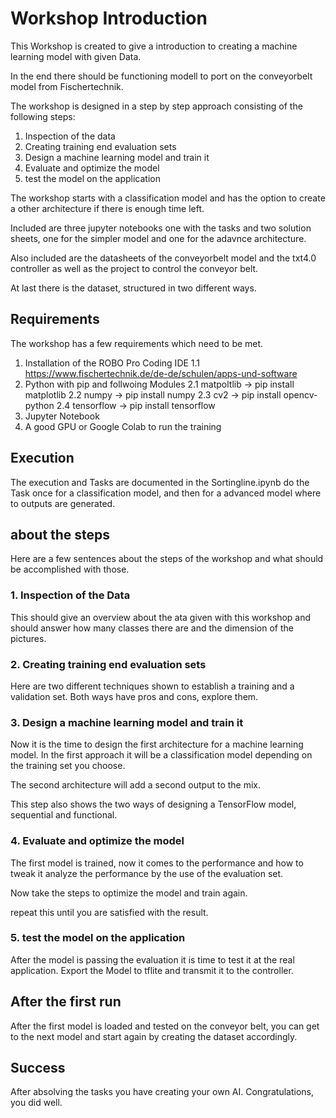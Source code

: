# Workshop Introduction

This Workshop is created to give a introduction to creating a machine learning model with given Data. 

In the end there should be functioning modell to port on the conveyorbelt model from Fischertechnik.

The workshop is designed in a step by step approach consisting of the following steps:
1. Inspection of the data
2. Creating training end evaluation sets
3. Design a machine learning model and train it
4. Evaluate and optimize the model
5. test the model on the application

The workshop starts with a classification model and has the option to create a other architecture if there is enough time left.

Included are three jupyter notebooks one with the tasks and two solution sheets, one for the simpler model and one for the adavnce architecture.

Also included are the datasheets of the conveyorbelt model and the txt4.0 controller as well as the project to control the conveyor belt.

At last there is the dataset, structured in two different ways.

## Requirements
The workshop has a few requirements which need to be met.
1. Installation of the ROBO Pro Coding IDE
1.1 https://www.fischertechnik.de/de-de/schulen/apps-und-software
2. Python with pip and follwoing Modules
    2.1 matpoltlib -> pip install matplotlib
    2.2 numpy -> pip install numpy
    2.3 cv2 -> pip install opencv-python
    2.4 tensorflow -> pip install tensorflow
3. Jupyter Notebook 
4. A good GPU or Google Colab to run the training

## Execution
The execution and Tasks are documented in the Sortingline.ipynb do the Task once for a classification model, and then for a advanced model where to outputs are generated. 

## about the steps
Here are a few sentences about the steps of the workshop and what should be accomplished with those.

### 1. Inspection of the Data
This should give an overview about the ata given with this workshop and should answer how many classes there are and the dimension of the pictures.

### 2. Creating training end evaluation sets
Here are two different techniques shown to establish a training and a validation set. Both ways have pros and cons, explore them.

### 3. Design a machine learning model and train it
Now it is the time to design the first architecture for a machine learning model. In the first approach it will be a classification model depending on the training set you choose.

The second architecture will add a second output to the mix.

This step also shows the two ways of designing a TensorFlow model, sequential and functional.

### 4. Evaluate and optimize the model
The first model is trained, now it comes to the performance and how to tweak it analyze the performance by the use of the evaluation set.

Now take the steps to optimize the model and train again.

repeat this until you are satisfied with the result.

### 5. test the model on the application
After the model is passing the evaluation it is time to test it at the real application. Export the Model to tflite and transmit it to the controller.

## After the first run
After the first model is loaded and tested on the conveyor belt, you can get to the next model and start again by creating the dataset accordingly.

## Success
After absolving the tasks you have creating your own AI. Congratulations, you did well.
